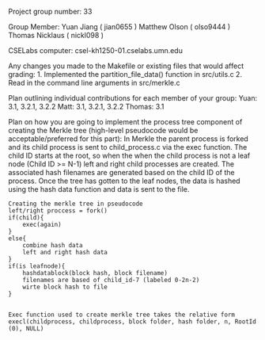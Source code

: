 Project group number: 33

Group Member:
    Yuan Jiang ( jian0655 )
    Matthew Olson ( olso9444 )
    Thomas Nicklaus ( nickl098 )

CSELabs computer: csel-kh1250-01.cselabs.umn.edu

Any changes you made to the Makefile or existing files that would affect grading:
    1. Implemented the partition_file_data() function in src/utils.c
    2. Read in the command line arguments in src/merkle.c

Plan outlining individual contributions for each member of your group:
    Yuan: 3.1, 3.2.1, 3.2.2
    Matt: 3.1, 3.2.1, 3.2.2
    Thomas: 3.1

Plan on how you are going to implement the process tree component of creating the Merkle tree (high-level pseudocode would be acceptable/preferred for this part):
    In Merkle the parent process is forked and its child process is sent to child_process.c via the exec function. The child ID starts at the root, so when the when the child process is not a leaf node 
    (Child ID >= N-1) left and right child processes are created. The associated hash filenames are generated based on the child ID of the process. Once the tree has gotten to the leaf nodes, the data is hashed using the hash data function and data is sent to the file.

    Creating the merkle tree in pseudocode
    left/right proccess = fork()
    if(child){
        exec(again)
    }
    else{
        combine hash data
        left and right hash data
    }
    if(is leafnode){
        hashdatablock(block hash, block filename)
        filenames are based of child_id-7 (labeled 0-2n-2)
        wirte block hash to file
    }


    Exec function used to create merkle tree takes the relative form
    execl(childprocess, childprocess, block folder, hash folder, n, RootId (0), NULL)





